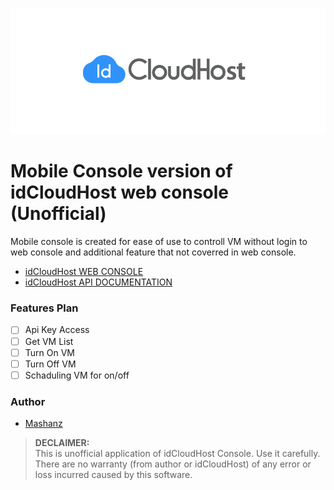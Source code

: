 ![idCloudHostLogo](idCloudHost-Logo.png)
# Mobile Console version of idCloudHost web console (Unofficial)
Mobile console is created for ease of use to controll VM without login to web console and additional feature that not coverred in web console.

- [idCloudHost WEB CONSOLE](https://console.idcloudhost.com/)
- [idCloudHost API DOCUMENTATION](https://api.idcloudhost.com/)

### Features Plan

- [ ] Api Key Access
- [ ] Get VM List
- [ ] Turn On VM
- [ ] Turn Off VM
- [ ] Schaduling VM for on/off

### Author
- [Mashanz](https://github.com/mashanz)

> <b>DECLAIMER:</b><br>
This is unofficial application of idCloudHost Console. Use it carefully.
There are no warranty (from author or idCloudHost) of any error or loss incurred caused by this software.